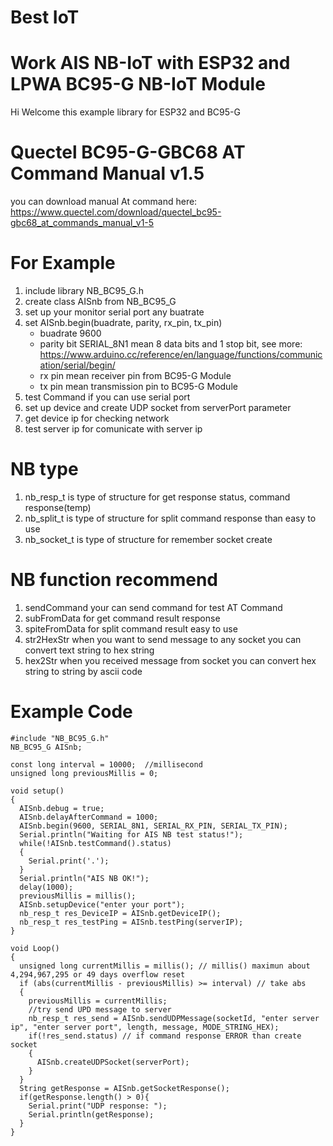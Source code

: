 # Best IoT
# Work AIS NB-IoT with ESP32 and LPWA BC95-G NB-IoT Module
  Hi Welcome this example library for ESP32 and BC95-G  

# Quectel BC95-G-GBC68 AT Command Manual v1.5
  you can download manual At command here: https://www.quectel.com/download/quectel_bc95-gbc68_at_commands_manual_v1-5
  
# For Example
  1. include library NB_BC95_G.h
  2. create class AISnb from NB_BC95_G
  3. set up your monitor serial port any buatrate
  4. set AISnb.begin(buadrate, parity, rx_pin, tx_pin) 
     - buadrate 9600
     - parity bit SERIAL_8N1 mean 8 data bits and 1 stop bit, see more: https://www.arduino.cc/reference/en/language/functions/communication/serial/begin/
     - rx pin mean receiver pin from BC95-G Module
     - tx pin mean transmission pin to BC95-G Module
  5. test Command if you can use serial port
  6. set up device and create UDP socket from serverPort parameter
  7. get device ip for checking network
  8. test server ip for comunicate with server ip
 
# NB type
  1. nb_resp_t is type of structure for get response status, command response(temp) 
  2. nb_split_t is type of structure for split command response than easy to use
  3. nb_socket_t is type of structure for remember socket create 

# NB function recommend
  1. sendCommand your can send command for test AT Command
  2. subFromData for get command result response 
  3. spiteFromData for split command result easy to use
  4. str2HexStr when you want to send message to any socket you can convert text string to hex string
  5. hex2Str when you received message from socket you can convert hex string to string by ascii code

# Example Code

```
#include "NB_BC95_G.h"
NB_BC95_G AISnb;

const long interval = 10000;  //millisecond
unsigned long previousMillis = 0;
```

```
void setup()
{
  AISnb.debug = true;
  AISnb.delayAfterCommand = 1000;
  AISnb.begin(9600, SERIAL_8N1, SERIAL_RX_PIN, SERIAL_TX_PIN);
  Serial.println("Waiting for AIS NB test status!");
  while(!AISnb.testCommand().status)
  {
    Serial.print('.');
  }
  Serial.println("AIS NB OK!"); 
  delay(1000);
  previousMillis = millis(); 
  AISnb.setupDevice("enter your port");  
  nb_resp_t res_DeviceIP = AISnb.getDeviceIP();  
  nb_resp_t res_testPing = AISnb.testPing(serverIP);
}
```

```
void Loop()
{
  unsigned long currentMillis = millis(); // millis() maximun about 4,294,967,295 or 49 days overflow reset
  if (abs(currentMillis - previousMillis) >= interval) // take abs
  { 
    previousMillis = currentMillis;   
    //try send UPD message to server
    nb_resp_t res_send = AISnb.sendUDPMessage(socketId, "enter server ip", "enter server port", length, message, MODE_STRING_HEX);
    if(!res_send.status) // if command response ERROR than create socket
    {
      AISnb.createUDPSocket(serverPort); 
    }
  }
  String getResponse = AISnb.getSocketResponse();
  if(getResponse.length() > 0){
    Serial.print("UDP response: ");
    Serial.println(getResponse);
  }
}
```
